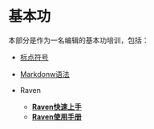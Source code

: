 # 基本功

本部分是作为一名编辑的基本功培训，包括：

* [标点符号](http://101.200.168.100:4000/11-%E6%A0%87%E7%82%B9%E7%AC%A6%E5%8F%B7.html)

* [Markdonw语法](http://101.200.168.100:4000/12-markdown%E8%AF%AD%E6%B3%95.html)


* Raven
  * [**Raven快速上手**](http://101.200.168.100:4000/131-raven%E5%BF%AB%E9%80%9F%E4%B8%8A%E6%89%8B.html)
  * [**Raven使用手册**](http://101.200.168.100:4000/12-raven%E4%BD%BF%E7%94%A8%E6%89%8B%E5%86%8C.html)



